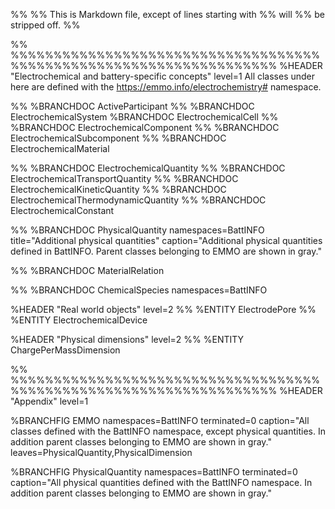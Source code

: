 %%
%% This is Markdown file, except of lines starting with %% will
%% be stripped off.
%%


%% %%%%%%%%%%%%%%%%%%%%%%%%%%%%%%%%%%%%%%%%%%%%%%%%%%%%%%%%%%%%%%%%%%%
%HEADER "Electrochemical and battery-specific concepts"    level=1
All classes under here are defined with the https://emmo.info/electrochemistry#
namespace.


%% %BRANCHDOC ActiveParticipant
%% %BRANCHDOC ElectrochemicalSystem
%BRANCHDOC ElectrochemicalCell
%% %BRANCHDOC ElectrochemicalComponent
%% %BRANCHDOC ElectrochemicalSubcomponent
%% %BRANCHDOC ElectrochemicalMaterial


%% %BRANCHDOC ElectrochemicalQuantity
%% %BRANCHDOC ElectrochemicalTransportQuantity
%% %BRANCHDOC ElectrochemicalKineticQuantity
%% %BRANCHDOC ElectrochemicalThermodynamicQuantity
%% %BRANCHDOC ElectrochemicalConstant

%% %BRANCHDOC PhysicalQuantity namespaces=BattINFO title="Additional physical quantities" caption="Additional physical quantities defined in BattINFO.  Parent classes belonging to EMMO are shown in gray."


%% %BRANCHDOC MaterialRelation

%% %BRANCHDOC ChemicalSpecies namespaces=BattINFO


%HEADER "Real world objects"    level=2
%% %ENTITY ElectrodePore
%% %ENTITY ElectrochemicalDevice


%HEADER "Physical dimensions"    level=2
%% %ENTITY ChargePerMassDimension


%% %%%%%%%%%%%%%%%%%%%%%%%%%%%%%%%%%%%%%%%%%%%%%%%%%%%%%%%%%%%%%%%%%%%
%HEADER "Appendix"    level=1

%BRANCHFIG EMMO namespaces=BattINFO terminated=0 caption="All classes defined with the BattINFO namespace, except physical quantities.  In addition parent classes belonging to EMMO are shown in gray." leaves=PhysicalQuantity,PhysicalDimension

%BRANCHFIG PhysicalQuantity namespaces=BattINFO terminated=0 caption="All physical quantities defined with the BattINFO namespace.  In addition parent classes belonging to EMMO are shown in gray."
